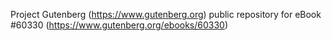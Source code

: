 Project Gutenberg (https://www.gutenberg.org) public repository for
eBook #60330 (https://www.gutenberg.org/ebooks/60330)
